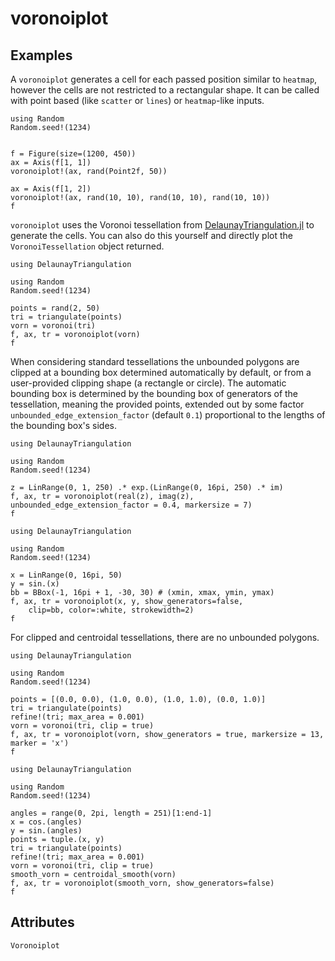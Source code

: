 # voronoiplot


## Examples

A `voronoiplot` generates a cell for each passed position similar to `heatmap`,
however the cells are not restricted to a rectangular shape. It can be called with
point based (like `scatter` or `lines`) or `heatmap`-like inputs.

```@figure
using Random
Random.seed!(1234)


f = Figure(size=(1200, 450))
ax = Axis(f[1, 1])
voronoiplot!(ax, rand(Point2f, 50))

ax = Axis(f[1, 2])
voronoiplot!(ax, rand(10, 10), rand(10, 10), rand(10, 10))
f
```

`voronoiplot` uses the Voronoi tessellation from
[DelaunayTriangulation.jl](https://github.com/DanielVandH/DelaunayTriangulation.jl)
to generate the cells. You can also do this yourself and directly plot the
`VoronoiTessellation` object returned.

```@figure
using DelaunayTriangulation

using Random
Random.seed!(1234)

points = rand(2, 50)
tri = triangulate(points)
vorn = voronoi(tri)
f, ax, tr = voronoiplot(vorn)
f
```


When considering standard tessellations the unbounded polygons are clipped at a bounding box determined automatically by default, or from a user-provided clipping shape (a rectangle or circle).
The automatic bounding box is determined by the bounding box of generators of the tessellation, meaning the provided points, extended out by some factor `unbounded_edge_extension_factor` (default `0.1`) proportional to the lengths of the bounding box's sides.

```@figure
using DelaunayTriangulation

using Random
Random.seed!(1234)

z = LinRange(0, 1, 250) .* exp.(LinRange(0, 16pi, 250) .* im)
f, ax, tr = voronoiplot(real(z), imag(z), unbounded_edge_extension_factor = 0.4, markersize = 7)
f
```

```@figure
using DelaunayTriangulation

using Random
Random.seed!(1234)

x = LinRange(0, 16pi, 50)
y = sin.(x)
bb = BBox(-1, 16pi + 1, -30, 30) # (xmin, xmax, ymin, ymax)
f, ax, tr = voronoiplot(x, y, show_generators=false,
    clip=bb, color=:white, strokewidth=2)
f
```

For clipped and centroidal tessellations, there are no unbounded polygons.

```@figure
using DelaunayTriangulation

using Random
Random.seed!(1234)

points = [(0.0, 0.0), (1.0, 0.0), (1.0, 1.0), (0.0, 1.0)]
tri = triangulate(points)
refine!(tri; max_area = 0.001)
vorn = voronoi(tri, clip = true)
f, ax, tr = voronoiplot(vorn, show_generators = true, markersize = 13, marker = 'x')
f
```

```@figure
using DelaunayTriangulation

using Random
Random.seed!(1234)

angles = range(0, 2pi, length = 251)[1:end-1]
x = cos.(angles)
y = sin.(angles)
points = tuple.(x, y)
tri = triangulate(points)
refine!(tri; max_area = 0.001)
vorn = voronoi(tri, clip = true)
smooth_vorn = centroidal_smooth(vorn)
f, ax, tr = voronoiplot(smooth_vorn, show_generators=false)
f
```

## Attributes

```@attrdocs
Voronoiplot
```